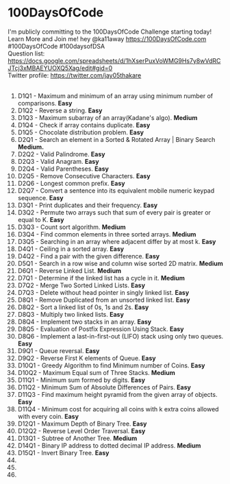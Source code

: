# 100DaysOfCode
I'm publicly committing to the 100DaysOfCode Challenge starting today! Learn More and Join me! hey @ka11away https://100DaysOfCode.com #100DaysOfCode #100daysofDSA <br>
Question list: https://docs.google.com/spreadsheets/d/1hXserPuxVoWMG9Hs7y8wVdRCJTcj3xMBAEYUOXQ5Xag/edit#gid=0 <br>
Twitter profile: https://twitter.com/jay05thakare <br><br>

<ol>
  <li>D1Q1 - Maximum and minimum of an array using minimum number of comparisons. <strong> Easy</strong></li>
  <li>D1Q2 - Reverse a string. <strong> Easy</strong></li>
  <li>D1Q3 - Maximum subarray of an array(Kadane's algo). <strong> Medium</strong></li>
  <li>D1Q4 - Check if array contains duplicate. <strong> Easy</strong></li>
  <li>D1Q5 - Chocolate distribution problem. <strong> Easy</strong></li>
  <li>D2Q1 - Search an element in a Sorted & Rotated Array | Binary Search <strong> Medium. </strong></li>
  <li>D2Q2 - Valid Palindrome. <strong> Easy</strong></li>
  <li>D2Q3 - Valid Anagram. <strong> Easy</strong></li>
  <li>D2Q4 - Valid Parentheses. <strong> Easy</strong></li>
  <li>D2Q5 - Remove Consecutive Characters. <strong> Easy</strong></li>
  <li>D2Q6 - Longest common prefix. <strong> Easy</strong></li>
  <li>D2Q7 - Convert a sentence into its equivalent mobile numeric keypad sequence. <strong> Easy</strong></li>
  <li>D3Q1 - Print duplicates and their frequency. <strong> Easy</strong></li>
  <li>D3Q2 - Permute two arrays such that sum of every pair is greater or equal to K. <strong> Easy</strong></li>
  <li>D3Q3 - Count sort algorithm. <strong> Medium</strong></li>
  <li>D3Q4 - Find common elements in three sorted arrays. <strong> Medium</strong></li>
  <li>D3Q5 - Searching in an array where adjacent differ by at most k. <strong> Easy</strong></li>
  <li>D4Q1 - Ceiling in a sorted array. <strong> Easy</strong></li>
  <li>D4Q2 - Find a pair with the given difference. <strong> Easy</strong></li>
  <li>D5Q1 - Search in a row wise and column wise sorted 2D matrix. <strong> Medium</strong></li>
  <li>D6Q1 - Reverse Linked List. <strong> Medium</strong></li>
  <li>D7Q1 - Determine if the linked list has a cycle in it. <strong> Medium</strong></li>
  <li>D7Q2 - Merge Two Sorted Linked Lists. <strong> Easy</strong></li>
  <li>D7Q3 - Delete without head pointer in singly linked list. <strong> Easy</strong></li>
  <li>D8Q1 - Remove Duplicated from an unsorted linked list. <strong> Easy</strong></li>
  <li>D8Q2 - Sort a linked list of 0s, 1s and 2s. <strong> Easy</strong></li>
  <li>D8Q3 - Multiply two linked lists. <strong> Easy</strong></li>
  <li>D8Q4 - Implement two stacks in an array. <strong> Easy</strong></li>
  <li>D8Q5 - Evaluation of Postfix Expression Using Stack. <strong> Easy</strong></li>
  <li>D8Q6 - Implement a last-in-first-out (LIFO) stack using only two queues. <strong> Easy</strong></li>
  <li>D9Q1 - Queue reversal. <strong> Easy</strong></li>
  <li>D9Q2 - Reverse First K elements of Queue. <strong> Easy</strong></li>
  <li>D10Q1 - Greedy Algorithm to find Minimum number of Coins. <strong> Easy</strong></li>
  <li>D10Q2 - Maximum Equal sum of Three Stacks. <strong> Medium</strong></li>
  <li>D11Q1 - Minimum sum formed by digits. <strong> Easy</strong></li>
  <li>D11Q2 - Minimum Sum of Absolute Differences of Pairs. <strong> Easy</strong></li>
  <li>D11Q3 - Find maximum height pyramid from the given array of objects. <strong> Easy</strong></li>
  <li>D11Q4 - Minimum cost for acquiring all coins with k extra coins allowed with every coin. <strong> Easy</strong></li>
  <li>D12Q1 - Maximum Depth of Binary Tree. <strong> Easy</strong></li>
  <li>D12Q2 - Reverse Level Order Traversal. <strong> Easy</strong></li>
  <li>D13Q1 - Subtree of Another Tree. <strong> Medium</strong></li>
  <li>D14Q1 - Binary IP address to dotted decimal IP address. <strong> Medium</strong></li>
  <li>D15Q1 - Invert Binary Tree. <strong> Easy</strong></li>
  <li></li>
  <li></li>
  <li></li>

</ol>